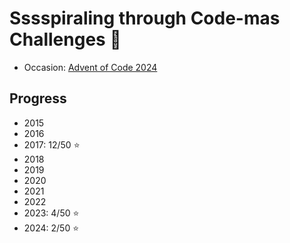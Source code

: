# Sssspiraling through Code-mas Challenges :snake:

- Occasion: [Advent of Code 2024](https://adventofcode.com/2024)

## Progress
- 2015
- 2016
- 2017: 12/50 :star:
- 2018
- 2019
- 2020
- 2021
- 2022
- 2023: 4/50 :star:
- 2024: 2/50 :star:
